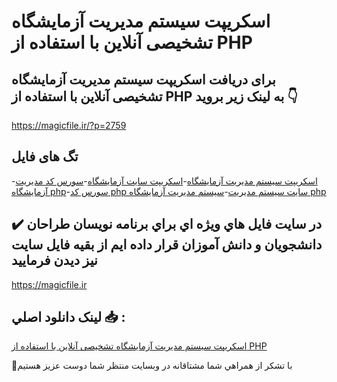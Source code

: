# اسکریپت سیستم مدیریت آزمایشگاه تشخیصی آنلاین با استفاده از PHP

## برای دریافت اسکریپت سیستم مدیریت آزمایشگاه تشخیصی آنلاین با استفاده از PHP به لینک زیر بروید 👇

https://magicfile.ir/?p=2759

## تگ های فایل

-[اسکریپت سیستم مدیریت آزمایشگاه](https://magicfile.ir/product/%d9%85%d8%af%db%8c%d8%b1%db%8c%d8%aa-%d8%a2%d8%b2%d9%85%d8%a7%db%8c%d8%b4%da%af%d8%a7%d9%87-%d8%aa%d8%b4%d8%ae%db%8c%d8%b5%db%8c-%d8%a2%d9%86%d9%84%d8%a7%db%8c%d9%86-%d8%a8%d8%a7-%d8%a7%d8%b3%d8%aa%d9%81%d8%a7%d8%af%d9%87-php/)-[اسکریپت سایت آزمایشگاه](https://magicfile.ir/product/%d9%85%d8%af%db%8c%d8%b1%db%8c%d8%aa-%d8%a2%d8%b2%d9%85%d8%a7%db%8c%d8%b4%da%af%d8%a7%d9%87-%d8%aa%d8%b4%d8%ae%db%8c%d8%b5%db%8c-%d8%a2%d9%86%d9%84%d8%a7%db%8c%d9%86-%d8%a8%d8%a7-%d8%a7%d8%b3%d8%aa%d9%81%d8%a7%d8%af%d9%87-php/)-[سورس کد مدیریت آزمایشگاه php](https://magicfile.ir/product/%d9%85%d8%af%db%8c%d8%b1%db%8c%d8%aa-%d8%a2%d8%b2%d9%85%d8%a7%db%8c%d8%b4%da%af%d8%a7%d9%87-%d8%aa%d8%b4%d8%ae%db%8c%d8%b5%db%8c-%d8%a2%d9%86%d9%84%d8%a7%db%8c%d9%86-%d8%a8%d8%a7-%d8%a7%d8%b3%d8%aa%d9%81%d8%a7%d8%af%d9%87-php/)-[سورس کد php سایت سیستم مدیریت](https://magicfile.ir/product/%d9%85%d8%af%db%8c%d8%b1%db%8c%d8%aa-%d8%a2%d8%b2%d9%85%d8%a7%db%8c%d8%b4%da%af%d8%a7%d9%87-%d8%aa%d8%b4%d8%ae%db%8c%d8%b5%db%8c-%d8%a2%d9%86%d9%84%d8%a7%db%8c%d9%86-%d8%a8%d8%a7-%d8%a7%d8%b3%d8%aa%d9%81%d8%a7%d8%af%d9%87-php/)-[سیستم مدیریت آزمایشگاه php](https://magicfile.ir/product/%d9%85%d8%af%db%8c%d8%b1%db%8c%d8%aa-%d8%a2%d8%b2%d9%85%d8%a7%db%8c%d8%b4%da%af%d8%a7%d9%87-%d8%aa%d8%b4%d8%ae%db%8c%d8%b5%db%8c-%d8%a2%d9%86%d9%84%d8%a7%db%8c%d9%86-%d8%a8%d8%a7-%d8%a7%d8%b3%d8%aa%d9%81%d8%a7%d8%af%d9%87-php/)

## ✔️ در سايت فايل هاي ويژه اي براي برنامه نويسان طراحان دانشجويان و دانش آموزان قرار داده ايم از بقيه فايل سايت نيز ديدن فرماييد

https://magicfile.ir


## لينک دانلود اصلي 📥 :

[اسکریپت سیستم مدیریت آزمایشگاه تشخیصی آنلاین با استفاده از PHP](https://magicfile.ir/product/%d9%85%d8%af%db%8c%d8%b1%db%8c%d8%aa-%d8%a2%d8%b2%d9%85%d8%a7%db%8c%d8%b4%da%af%d8%a7%d9%87-%d8%aa%d8%b4%d8%ae%db%8c%d8%b5%db%8c-%d8%a2%d9%86%d9%84%d8%a7%db%8c%d9%86-%d8%a8%d8%a7-%d8%a7%d8%b3%d8%aa%d9%81%d8%a7%d8%af%d9%87-php/) 


🙏با تشکر از همراهي شما مشتاقانه در وبسایت منتظر شما دوست عزیز هستیم

